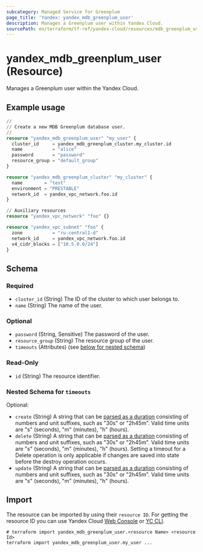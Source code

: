 ```yaml
---
subcategory: Managed Service for Greenplum
page_title: 'Yandex: yandex_mdb_greenplum_user'
description: Manages a Greenplum user within Yandex Cloud.
sourcePath: en/terraform/tf-ref/yandex-cloud/resources/mdb_greenplum_user.md
---
```


# yandex_mdb_greenplum_user (Resource)

Manages a Greenplum user within the Yandex Cloud.

## Example usage

```terraform
//
// Create a new MDB Greenplum database user.
//
resource "yandex_mdb_greenplum_user" "my_user" {
  cluster_id     = yandex_mdb_greenplum_cluster.my_cluster.id
  name           = "alice"
  password       = "password"
  resource_group = "default_group"
}

resource "yandex_mdb_greenplum_cluster" "my_cluster" {
  name        = "test"
  environment = "PRESTABLE"
  network_id  = yandex_vpc_network.foo.id
}

// Auxiliary resources
resource "yandex_vpc_network" "foo" {}

resource "yandex_vpc_subnet" "foo" {
  zone           = "ru-central1-d"
  network_id     = yandex_vpc_network.foo.id
  v4_cidr_blocks = ["10.5.0.0/24"]
}
```

<!-- schema generated by tfplugindocs -->
## Schema

### Required

- `cluster_id` (String) The ID of the cluster to which user belongs to.
- `name` (String) The name of the user.

### Optional

- `password` (String, Sensitive) The password of the user.
- `resource_group` (String) The resource group of the user.
- `timeouts` (Attributes) (see [below for nested schema](#nestedatt--timeouts))

### Read-Only

- `id` (String) The resource identifier.

<a id="nestedatt--timeouts"></a>
### Nested Schema for `timeouts`

Optional:

- `create` (String) A string that can be [parsed as a duration](https://pkg.go.dev/time#ParseDuration) consisting of numbers and unit suffixes, such as "30s" or "2h45m". Valid time units are "s" (seconds), "m" (minutes), "h" (hours).
- `delete` (String) A string that can be [parsed as a duration](https://pkg.go.dev/time#ParseDuration) consisting of numbers and unit suffixes, such as "30s" or "2h45m". Valid time units are "s" (seconds), "m" (minutes), "h" (hours). Setting a timeout for a Delete operation is only applicable if changes are saved into state before the destroy operation occurs.
- `update` (String) A string that can be [parsed as a duration](https://pkg.go.dev/time#ParseDuration) consisting of numbers and unit suffixes, such as "30s" or "2h45m". Valid time units are "s" (seconds), "m" (minutes), "h" (hours).

## Import

The resource can be imported by using their `resource ID`. For getting the resource ID you can use Yandex Cloud [Web Console](https://console.yandex.cloud) or [YC CLI](https://yandex.cloud/docs/cli/quickstart).

```shell
# terraform import yandex_mdb_greenplum_user.<resource Name> <resource Id>
terraform import yandex_mdb_greenplum_user.my_user ...
```
